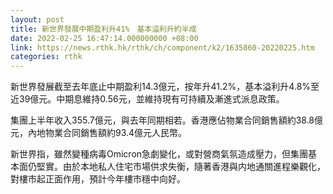 ```yaml
---
layout: post
title: 新世界發展中期盈利升41%　基本溢利升約半成
date: 2022-02-25 16:47:14.000000000 +08:00
link: https://news.rthk.hk/rthk/ch/component/k2/1635860-20220225.htm
categories: rthk
---
```


新世界發展截至去年底止中期盈利14.3億元，按年升41.2%，基本溢利升4.8%至近39億元。中期息維持0.56元，並維持現有可持續及漸進式派息政策。

集團上半年收入355.7億元，與去年同期相若。香港應佔物業合同銷售額約38.8億元，內地物業合同銷售額約93.4億元人民幣。

新世界指，雖然變種病毒Omicron急劇變化，或對營商氣氛造成壓力，但集團基本面仍堅實。由於本地私人住宅市場供求失衡，隨著香港與内地通關進程樂觀化，對樓市起正面作用，預計今年樓市穩中向好。
